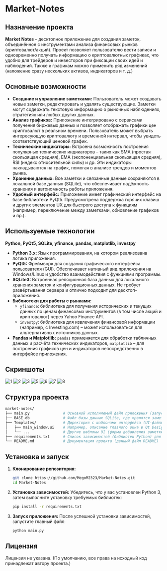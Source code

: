 # Market-Notes

## Назначение проекта

**Market Notes** – десктопное приложение для создания заметок, объединённое с инструментами анализа финансовых рынков (криптовалют/акций). Проект позволяет пользователю вести записи и одновременно получать информацию о криптовалютных графиках, что удобно для трейдеров и инвесторов при фиксации своих идей и наблюдений. Также к графикам можно применить ряд изменений (наложение сразу нескольких активов, индикаторов и т. д.)

## Основные возможности

- **Создание и управление заметками:** Пользователь может создавать новые заметки, редактировать и удалять существующие. Заметки могут содержать текстовую информацию о рыночных наблюдениях, стратегиях или любых других данных.
- **Анализ графиков:** Приложение интегрировано с сервисами получения биржевых данных и позволяет отображать графики цен криптовалют в реальном времени. Пользователь может выбрать интересующую криптовалюту и временной интервал, чтобы увидеть соответствующий ценовой график.
- **Технические индикаторы:** Встроена возможность построения популярных технических индикаторов – таких как SMA (простая скользящая средняя), EMA (экспоненциальная скользящая средняя), RSI (индекс относительной силы) и др. Эти индикаторы накладываются на график, помогая в анализе трендов и моментов рынка.
- **Хранение данных:** Все заметки и связанные данные сохраняются в локальной базе данных (SQLite), что обеспечивает надёжность хранения и автономность работы приложения.
- **Удобный интерфейс:** Приложение имеет графический интерфейс на базе библиотеки PyQt5. Предусмотрена поддержка горячих клавиш и других элементов UX для быстрого доступа к функциям (например, переключение между заметками, обновление графиков и пр.).

## Используемые технологии

**Python, PyQt5, SQLite, yfinance, pandas, matplotlib, investpy**

- **Python 3.x:** Язык программирования, на котором реализована логика приложения.
- **PyQt5:** Фреймворк для создания графического интерфейса пользователя (GUI). Обеспечивает нативный вид приложения на Windows/Linux и удобство взаимодействия с функциями программы.
- **SQLite3:** Встроенная реляционная база данных для локального хранения заметок и конфигурационных данных. Не требует развёртывания сервера и отлично подходит для десктоп-приложения.
- **Библиотеки для работы с рынками:**
  - `yfinance`: библиотека для получения исторических и текущих данных по ценам финансовых инструментов (в том числе акций и криптовалют) через Yahoo Finance API.
  - `investpy`: библиотека для извлечения финансовой информации (например, с Investing.com) – может использоваться для альтернативных источников данных.
- **Pandas и Matplotlib:** `pandas` применяется для обработки табличных данных и расчёта технических индикаторов, `matplotlib` – для построения графиков цен и индикаторов непосредственно в интерфейсе приложения.

## Скриншоты

![1](images/image1.png)
![2](images/image2.png)
![3](images/image3.png)
![5](images/image5.png)
![6](images/image6.png)
![7](images/image7.png)
![8](images/image8.png)

## Структура проекта

```bash
market-notes/
├── main.py               # Основной исполняемый файл приложения (запуск GUI)
├── BASE.db               # Файл базы данных SQLite, где хранятся заметки и настройки
├── Templates/            # Директория с шаблонами интерфейса (UI-файлы для PyQt5)
│   ├── main_window.ui    # Например, описание главного окна в Qt Designer
│   └── ...               # Другие шаблоны UI (формы добавления заметки и пр.)
├── requirements.txt      # Список зависимостей (библиотек Python) для проекта
└── README.md             # Документация проекта (данный файл README)
```

## Установка и запуск

1. **Клонирование репозитория:**
   ```bash
   git clone https://github.com/MegoM2323/Market-Notes.git
   cd Market-Notes
   ```
2. **Установка зависимостей:** Убедитесь, что у вас установлен Python 3, затем выполните установку требуемых библиотек:
   ```bash
   pip install -r requirements.txt
   ```
3. **Запуск приложения:** После успешной установки зависимостей, запустите главный файл:
   ```bash
   python main.py
   ```

## Лицензия

Лицензия не указана. (По умолчанию, все права на исходный код принадлежат автору проекта.)

